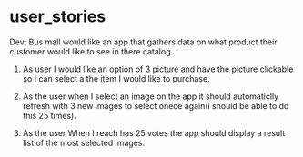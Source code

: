 # user_stories

Dev: Bus mall would like an app that gathers data on what product their customer would like to see in there catalog.

1. As user I would like an option of 3 picture and have the picture clickable so I can select a the item I would like to purchase.

2. As the user when I select an image on the app it should automaticlly refresh with 3 new images to select onece again(i should be able to do this 25 times).

3. As the user When I reach has 25 votes the app should display a result list of the most selected images.
